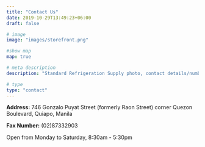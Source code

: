 ```yaml
---
title: "Contact Us"
date: 2019-10-29T13:49:23+06:00
draft: false

# image
image: "images/storefront.png"

#show map
map: true

# meta description
description: "Standard Refrigeration Supply photo, contact details/numbers, store address, opening hours"

# type
type: "contact"
---
```


**Address:**
746 Gonzalo Puyat Street (formerly Raon Street) corner Quezon Boulevard, Quiapo, Manila

**Fax Number:**
(02)87332903

Open from Monday to Saturday, 8:30am - 5:30pm
